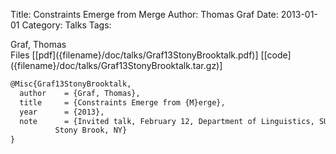 Title: Constraints Emerge from Merge
Author: Thomas Graf
Date: 2013-01-01
Category: Talks
Tags: 

<div markdown class="authors">
Graf, Thomas
</div>

<div markdown class="files">
<span id="files-title">Files</span>
[[pdf]({filename}/doc/talks/Graf13StonyBrooktalk.pdf)]
[[code]({filename}/doc/talks/Graf13StonyBrooktalk.tar.gz)]
</div>

~~~latex
@Misc{Graf13StonyBrooktalk,
  author	= {Graf, Thomas},
  title		= {Constraints Emerge from {M}erge},
  year		= {2013},
  note		= {Invited talk, February 12, Department of Linguistics, SUNY
		  Stony Brook, NY}
}
~~~
